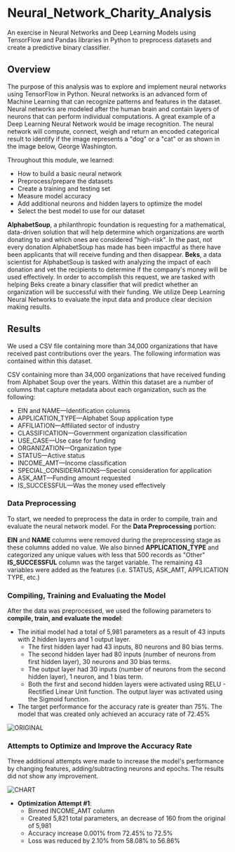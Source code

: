 # Neural_Network_Charity_Analysis

An exercise in Neural Networks and Deep Learning Models using TensorFlow and Pandas libraries in Python to preprocess datasets and create a predictive binary classifier.

## Overview

The purpose of this analysis was to explore and implement neural networks using TensorFlow in Python. Neural networks is an advanced form of Machine Learning that can recognize patterns and features in the dataset. Neural networks are modeled after the human brain and contain layers of neurons that can perform individual computations. A great example of a Deep Learning Neural Network would be image recognition. The neural network will compute, connect, weigh and return an encoded categorical result to identify if the image represents a "dog" or a "cat" or as shown in the image below, George Washington.

Throughout this module, we learned:

* How to build a basic neural network
* Preprocess/prepare the datasets
* Create a training and testing set
* Measure model accuracy
* Add additional neurons and hidden layers to optimize the model
* Select the best model to use for our dataset

**AlphabetSoup**, a philanthropic foundation is requesting for a mathematical, data-driven solution that will help determine which organizations are worth donating to and which ones are considered "high-risk". In the past, not every donation AlphabetSoup has made has been impactful as there have been applicants that will receive funding and then disappear. **Beks**, a data scientist for AlphabetSoup is tasked with analyzing the impact of each donation and vet the recipients to determine if the company's money will be used effectively. In order to accomplish this request, we are tasked with helping Beks create a binary classifier that will predict whether an organization will be successful with their funding. We utilize Deep Learning Neural Networks to evaluate the input data and produce clear decision making results.

## Results

We used a CSV file containing more than 34,000 organizations that have received past contributions over the years. The following information was contained within this dataset.

CSV containing more than 34,000 organizations that have received funding from Alphabet Soup over the years. Within this dataset are a number of columns that capture metadata about each organization, such as the following:

* EIN and NAME—Identification columns
* APPLICATION_TYPE—Alphabet Soup application type
* AFFILIATION—Affiliated sector of industry
* CLASSIFICATION—Government organization classification
* USE_CASE—Use case for funding
* ORGANIZATION—Organization type
* STATUS—Active status
* INCOME_AMT—Income classification
* SPECIAL_CONSIDERATIONS—Special consideration for application
* ASK_AMT—Funding amount requested
* IS_SUCCESSFUL—Was the money used effectively

### Data Preprocessing

To start, we needed to preprocess the data in order to compile, train and evaluate the neural network model. For the **Data Preprocessing** portion:

**EIN** and **NAME** columns were removed during the preprocessing stage as these columns added no value.
We also binned **APPLICATION_TYPE** and categorized any unique values with less that 500 records as "Other"
**IS_SUCCESSFUL** column was the target variable.
The remaining 43 variables were added as the features (i.e. STATUS, ASK_AMT, APPLICATION TYPE, etc.)

### Compiling, Training and Evaluating the Model

After the data was preprocessed, we used the following parameters to **compile, train, and evaluate the model**:

* The initial model had a total of 5,981 parameters as a result of 43 inputs with 2 hidden layers and 1 output layer.
    * The first hidden layer had 43 inputs, 80 neurons and 80 bias terms.
    * The second hidden layer had 80 inputs (number of neurons from first hidden layer), 30 neurons and 30 bias terms.
    * The output layer had 30 inputs (number of neurons from the second hidden layer), 1 neuron, and 1 bias term.
    * Both the first and second hidden layers were activated using RELU - Rectified Linear Unit function. The output layer was activated using the Sigmoid function.
* The target performance for the accuracy rate is greater than 75%. The model that was created only achieved an accuracy rate of 72.45%

![ORIGINAL](https://user-images.githubusercontent.com/103727169/195521451-aa512ade-0efa-4d08-8627-6821c3d8c721.png)

### Attempts to Optimize and Improve the Accuracy Rate

Three additional attempts were made to increase the model's performance by changing features, adding/subtracting neurons and epochs. The results did not show any improvement.

![CHART](https://user-images.githubusercontent.com/103727169/195521789-4d5f8368-1a7b-41c4-9096-58f308c53acf.png)


* **Optimization Attempt #1**:
  * Binned INCOME_AMT column
  * Created 5,821 total parameters, an decrease of 160 from the original of 5,981
  * Accuracy increase 0.001% from 72.45% to 72.5%
  * Loss was reduced by 2.10% from 58.08% to 56.86%





